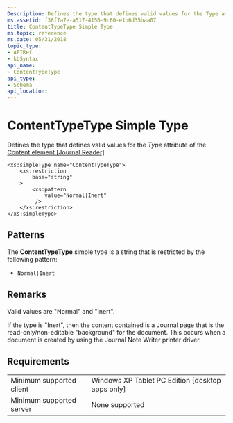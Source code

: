 ```yaml
---
Description: Defines the type that defines valid values for the Type attribute of the Content element \[Journal Reader\].
ms.assetid: f38f7a7e-a517-4156-9c60-e1b6d35baa07
title: ContentTypeType Simple Type
ms.topic: reference
ms.date: 05/31/2018
topic_type: 
- APIRef
- kbSyntax
api_name: 
- ContentTypeType
api_type: 
- Schema
api_location: 
---
```


# ContentTypeType Simple Type

Defines the type that defines valid values for the *Type* attribute of the [Content element \[Journal Reader\]](content-element--journal-reader.md).

``` syntax
<xs:simpleType name="ContentTypeType">
    <xs:restriction
        base="string"
    >
        <xs:pattern
            value="Normal|Inert"
         />
    </xs:restriction>
</xs:simpleType>
```

## Patterns

The **ContentTypeType** simple type is a string that is restricted by the following pattern:

-   `Normal|Inert`

## Remarks

Valid values are "Normal" and "Inert".

If the type is "Inert", then the content contained is a Journal page that is the read-only/non-editable "background" for the document. This occurs when a document is created by using the Journal Note Writer printer driver.

## Requirements



|                                     |                                                               |
|-------------------------------------|---------------------------------------------------------------|
| Minimum supported client<br/> | Windows XP Tablet PC Edition \[desktop apps only\]<br/> |
| Minimum supported server<br/> | None supported<br/>                                     |



 

 




